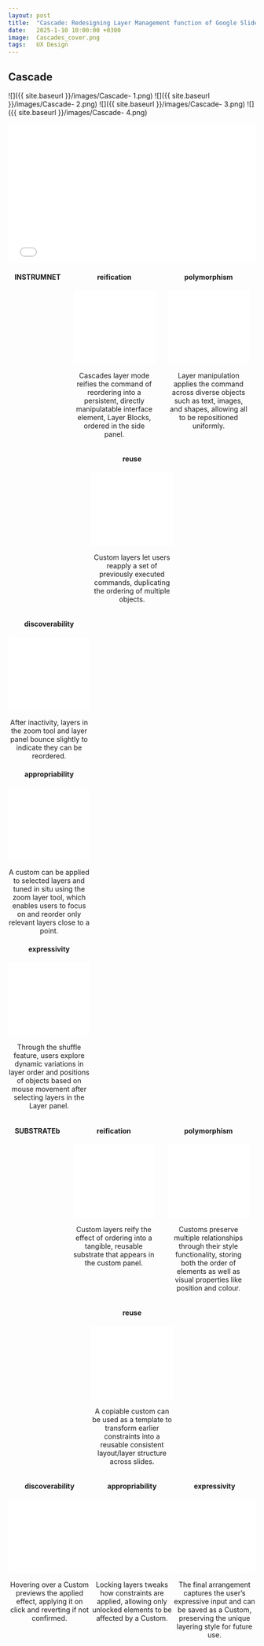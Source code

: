 ```yaml
---
layout: post
title:  "Cascade: Redesigning Layer Management function of Google Slides"
date:   2025-1-10 10:00:00 +0300
image:  Cascades_cover.png
tags:   UX Design
---
```

## Cascade 

![]({{ site.baseurl }}/images/Cascade- 1.png)
![]({{ site.baseurl }}/images/Cascade- 2.png)
![]({{ site.baseurl }}/images/Cascade- 3.png)
![]({{ site.baseurl }}/images/Cascade- 4.png)

 <!-- 总介绍 -->
<div style="position: relative; padding-bottom: 56.25%; height: 0; overflow: hidden; max-width: 100%; width: 100%; margin: 0px 0;">
  <iframe src="//player.bilibili.com/player.html?isOutside=true&aid=114213599123594&bvid=BV126ozYMEhc&cid=29036448606&p=1&high_quality=1" 
          style="position: absolute; top: 0; left: 0; width: 100%; height: 100%;" 
          frameborder="0" 
          scrolling="no" 
          allowfullscreen="true">
  </iframe>
</div>


<style>
  .video-container {
    display: flex;
    flex-wrap: wrap;
    justify-content: space-around;
    gap: 0px; /* 视频间距 */
  }

  .video-item {
    width: 33%;
    text-align: center;
    margin-bottom: 0px;
  }
 
  .video-item .video-label {
    position: absolute;
    top: 50%;
    left: -50px; /* 调整此值以控制文本与视频的距离 */
    transform: translateY(-50%);
    font-size: 24px;
    font-weight: bold;
    color: #000;
    writing-mode: vertical-rl; /* 使文本垂直显示 */
    text-align: center;
  }
 
  @media (max-width: 768px) {
    .video-item {
      width: 100%; 
    }
  }
  iframe {
    width: 100%;
    height: auto;
    max-height: 330px; 
  }
 
</style>

<div class="video-container">
  <h4>INSTRUMNET</h4>
  <!-- 视频1.1 -->
  <div class="video-item">
    <h4>reification</h4>
    <iframe width="100%" height="300" src="//player.bilibili.com/player.html?isOutside=true&aid=114213682944438&bvid=BV1zVozYdEJT&cid=29036576982&p=1&autoplay=1" 
            frameborder="0" allow="accelerometer; autoplay; clipboard-write; encrypted-media; 
            gyroscope; picture-in-picture" allowfullscreen></iframe>
    <p>Cascades layer mode reifies the command of reordering into a persistent, directly manipulatable interface element, Layer Blocks, ordered in the side panel.</p>
  </div>

  <!-- 视频1.2 -->
  <div class="video-item">
    <h4>polymorphism</h4>
    <iframe width="100%" height="300" src="//player.bilibili.com/player.html?isOutside=true&aid=114213682944937&bvid=BV1zVozYdEbw&cid=29036448546&p=1&autoplay=1" 
            frameborder="0" allow="accelerometer; autoplay; clipboard-write; encrypted-media; 
            gyroscope; picture-in-picture" allowfullscreen></iframe>
    <p>Layer manipulation applies the command across diverse objects such as text, images, and shapes, allowing all to be repositioned uniformly.</p>
  </div>

  <!-- 视频1.3 -->
  <div class="video-item">
    <h4>reuse</h4>
    <iframe width="100%" height="300" src="//player.bilibili.com/player.html?isOutside=true&aid=114213682945438&bvid=BV1zVozYdEF2&cid=29036448555&p=1&autoplay=1" 
            frameborder="0" allow="accelerometer; autoplay; clipboard-write; encrypted-media; 
            gyroscope; picture-in-picture" allowfullscreen></iframe>
    <p>Custom layers let users reapply a set of previously executed commands, duplicating the ordering of multiple objects.</p>
  </div>
    </div>
       <!-- 视频3.1 -->
  <div class="video-item">
    <h4>discoverability</h4>
    <iframe width="100%" height="300" src="//player.bilibili.com/player.html?isOutside=true&aid=114213682944353&bvid=BV1zVozYdEn4&cid=29036448653&p=1" 
            frameborder="0" allow="accelerometer; autoplay; clipboard-write; encrypted-media; 
            gyroscope; picture-in-picture" allowfullscreen></iframe>
    <p>After inactivity, layers in the zoom tool and layer panel bounce slightly to indicate they can be reordered.</p>
  </div>

  <!-- 视频3.2 -->
  <div class="video-item">
    <h4>appropriability</h4>
    <iframe width="100%" height="300" src="//player.bilibili.com/player.html?isOutside=true&aid=114213682943578&bvid=BV1zVozYdEka&cid=29036448660&p=1" 
            frameborder="0" allow="accelerometer; autoplay; clipboard-write; encrypted-media; 
            gyroscope; picture-in-picture" allowfullscreen></iframe>
    <p>A custom can be applied to selected layers and tuned in situ using the zoom layer tool, which enables users to focus on and reorder only relevant layers close to a point.</p>
  </div>

  <!-- 视频3.3 -->
  <div class="video-item">
    <h4>expressivity</h4>
    <iframe width="100%" height="300" src="//player.bilibili.com/player.html?isOutside=true&aid=114213682945569&bvid=BV1zVozYdEME&cid=29036577400&p=1"
            frameborder="0" allow="accelerometer; autoplay; clipboard-write; encrypted-media; 
            gyroscope; picture-in-picture" allowfullscreen></iframe>
    <p>Through the shuffle feature, users explore dynamic variations in layer order and positions of objects based on mouse movement after selecting layers in the Layer panel.</p>
  </div>
  </div>
  
<div class="video-container">
    <!-- 视频2.1 -->
   <h4>SUBSTRATEb</h4>
  <div class="video-item">
    <h4>reification</h4>
    <iframe width="100%" height="300" src="//player.bilibili.com/player.html?isOutside=true&aid=114213682944691&bvid=BV1zVozYdEW4&cid=29036448327&p=1" 
            frameborder="0" allow="accelerometer; autoplay; clipboard-write; encrypted-media; 
            gyroscope; picture-in-picture" allowfullscreen></iframe>
    <p>Custom layers reify the effect of ordering into a tangible, reusable substrate that appears in the custom panel.</p>
  </div>

  <!-- 视频2.2 -->
  <div class="video-item">
    <h4>polymorphism</h4>
    <iframe width="100%" height="300" src="//player.bilibili.com/player.html?isOutside=true&aid=114213682944161&bvid=BV1zVozYdE5d&cid=29036448552&p=1" 
            frameborder="0" allow="accelerometer; autoplay; clipboard-write; encrypted-media; 
            gyroscope; picture-in-picture" allowfullscreen></iframe>
    <p>Customs preserve multiple relationships through their style functionality, storing both the order of elements as well as visual properties like position and colour.</p>
  </div>

  <!-- 视频2.3 -->
  <div class="video-item">
    <h4>reuse</h4>
    <iframe width="100%" height="300" src="//player.bilibili.com/player.html?isOutside=true&aid=114213682944639&bvid=BV1zVozYdEsb&cid=29036448561&p=1" 
            frameborder="0" allow="accelerometer; autoplay; clipboard-write; encrypted-media; 
            gyroscope; picture-in-picture" allowfullscreen></iframe>
    <p>A copiable custom can be used as a template to transform earlier constraints into a reusable consistent layout/layer structure across slides.</p>
  </div>
  </div>
  <div class="video-container">
   

  
  <div class="video-container">
    <!-- 视频4.1 -->
  <div class="video-item">
    <h4>discoverability</h4>
    <iframe width="100%" height="300" src="//player.bilibili.com/player.html?isOutside=true&aid=114213682944832&bvid=BV1zVozYdEby&cid=29036448577&p=1" 
            frameborder="0" allow="accelerometer; autoplay; clipboard-write; encrypted-media; 
            gyroscope; picture-in-picture" allowfullscreen></iframe>
    <p>Hovering over a Custom previews the applied effect, applying it on click and reverting if not confirmed.</p>
  </div>

  <!-- 视频4.2 -->
  <div class="video-item">
    <h4>appropriability</h4>
    <iframe width="100%" height="300" src="//player.bilibili.com/player.html?isOutside=true&aid=114213682944816&bvid=BV1zVozYdEhT&cid=29036448496&p=1" 
            frameborder="0" allow="accelerometer; autoplay; clipboard-write; encrypted-media; 
            gyroscope; picture-in-picture" allowfullscreen></iframe>
    <p>Locking layers tweaks how constraints are applied, allowing only unlocked elements to be affected by a Custom.</p>
  </div>

  <!-- 视频4.3 -->
  <div class="video-item">
    <h4>expressivity</h4>
    <iframe width="100%" height="300" src="//player.bilibili.com/player.html?isOutside=true&aid=114213599059192&bvid=BV1x6ozYMEkB&cid=29036448503&p=1" 
            frameborder="0" allow="accelerometer; autoplay; clipboard-write; encrypted-media; 
            gyroscope; picture-in-picture" allowfullscreen></iframe>
    <p>The final arrangement captures the user’s expressive input and can be saved as a Custom, preserving the unique layering style for future use.</p>
  </div>
</div>


